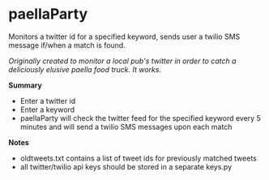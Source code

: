 # paellaParty
Monitors a twitter id for a specified keyword, sends user a twilio SMS message if/when a match is found.

_Originally created to monitor a local pub's twitter in order to catch a deliciously elusive paella food truck. It works._

<strong>Summary</strong><br />
* Enter a twitter id<br />
* Enter a keyword<br />
* paellaParty will check the twitter feed for the specified keyword every 5 minutes and will send a twilio SMS messages upon each match

<strong>Notes</strong><br />
* oldtweets.txt contains a list of tweet ids for previously matched tweets<br />
* all twitter/twilio api keys should be stored in a separate keys.py
